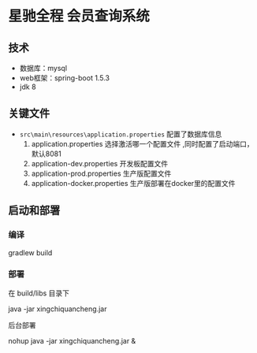 # 星驰全程 会员查询系统

## 技术
- 数据库：mysql
- web框架：spring-boot 1.5.3
- jdk 8


## 关键文件

- `src\main\resources\application.properties` 配置了数据库信息
    1. application.properties  选择激活哪一个配置文件 ,同时配置了启动端口，默认8081
    1. application-dev.properties 开发板配置文件
    1. application-prod.properties 生产版配置文件
    1. application-docker.properties 生产版部署在docker里的配置文件


## 启动和部署

### 编译
gradlew build

### 部署
在 build/libs 目录下

java -jar xingchiquancheng.jar

后台部署

nohup java -jar xingchiquancheng.jar &

